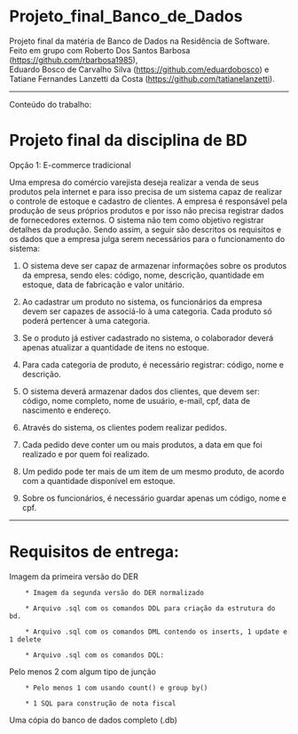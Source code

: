 # Projeto_final_Banco_de_Dados
Projeto final da matéria de Banco de Dados na Residência de Software. 
Feito em grupo com Roberto Dos Santos Barbosa (https://github.com/rbarbosa1985),  
Eduardo Bosco de Carvalho Silva (https://github.com/eduardobosco) e Tatiane Fernandes Lanzetti da Costa (https://github.com/tatianelanzetti).

---------------------------------------------------------------------------------------------------------------------------------------------
Conteúdo do trabalho:

# Projeto final da disciplina de BD
Opção 1: E-commerce tradicional

Uma empresa do comércio varejista deseja realizar a venda de seus produtos pela
internet e para isso precisa de um sistema capaz de realizar o controle de estoque e
cadastro de clientes. A empresa é responsável pela produção de seus próprios
produtos e por isso não precisa registrar dados de fornecedores externos. O sistema
não tem como objetivo registrar detalhes da produção. Sendo assim, a seguir são
descritos os requisitos e os dados que a empresa julga serem necessários para o
funcionamento do sistema:

1. O sistema deve ser capaz de armazenar informações sobre os produtos da
empresa, sendo eles: código, nome, descrição, quantidade em estoque, data
de fabricação e valor unitário.

2. Ao cadastrar um produto no sistema, os funcionários da empresa devem ser
capazes de associá-lo à uma categoria. Cada produto só poderá pertencer à
uma categoria.

3. Se o produto já estiver cadastrado no sistema, o colaborador deverá apenas
atualizar a quantidade de itens no estoque.

4. Para cada categoria de produto, é necessário registrar: código, nome e
descrição.

5. O sistema deverá armazenar dados dos clientes, que devem ser: código,
nome completo, nome de usuário, e-mail, cpf, data de nascimento e
endereço.

6. Através do sistema, os clientes podem realizar pedidos.

7. Cada pedido deve conter um ou mais produtos, a data em que foi realizado e
por quem foi realizado.

8. Um pedido pode ter mais de um item de um mesmo produto, de acordo com
a quantidade disponível em estoque.

9. Sobre os funcionários, é necessário guardar apenas um código, nome e cpf.


---------------------------------------------------------------------------------------------------------------------------------------------
# Requisitos de entrega:

	
Imagem da primeira versão do DER
	
		* Imagem da segunda versão do DER normalizado
	
		* Arquivo .sql com os comandos DDL para criação da estrutura do bd.
	
		* Arquivo .sql com os comandos DML contendo os inserts, 1 update e 1 delete
	
		* Arquivo .sql com os comandos DQL:
	
		
Pelo menos 2 com algum tipo de junção
		
		* Pelo menos 1 com usando count() e group by()
		
		* 1 SQL para construção de nota fiscal
	
	
Uma cópia do banco de dados completo (.db)